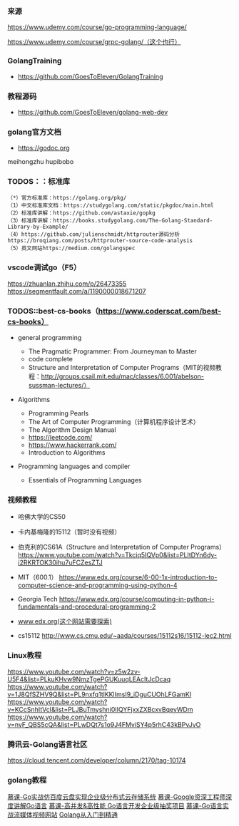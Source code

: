 ### 来源
https://www.udemy.com/course/go-programming-language/

https://www.udemy.com/course/grpc-golang/（这个也行）

### GolangTraining
- https://github.com/GoesToEleven/GolangTraining

### 教程源码
- https://github.com/GoesToEleven/golang-web-dev

### golang官方文档
- https://godoc.org

 meihongzhu hupibobo
### TODOS：：标准库
    （*）官方标准库：https://golang.org/pkg/
    （1）中文标准库文档：https://studygolang.com/static/pkgdoc/main.html
    （2）标准库讲解：https://github.com/astaxie/gopkg
    （3）标准库讲解：https://books.studygolang.com/The-Golang-Standard-Library-by-Example/
    （4）https://github.com/julienschmidt/httprouter源码分析
    https://broqiang.com/posts/httprouter-source-code-analysis
    （5）英文网站https://medium.com/golangspec

### vscode调试go（F5）
https://zhuanlan.zhihu.com/p/26473355
https://segmentfault.com/a/1190000018671207

### TODOS::best-cs-books（https://www.coderscat.com/best-cs-books）
- general programming
    - The Pragmatic Programmer: From Journeyman to Master
    - code complete
    - Structure and Interpretation of Computer Programs（MIT的视频教程：http://groups.csail.mit.edu/mac/classes/6.001/abelson-sussman-lectures/）

-  Algorithms
    - Programming Pearls
    - The Art of Computer Programming（计算机程序设计艺术）
    - The Algorithm Design Manual
    - https://leetcode.com/
    - https://www.hackerrank.com/
    - Introduction to Algorithms

- Programming languages and compiler
    - Essentials of Programming Languages


### 视频教程
- 哈佛大学的CS50

- 卡内基梅隆的15112（暂时没有视频）

- 伯克利的CS61A（Structure and Interpretation of Computer Programs）
https://www.youtube.com/watch?v=Tkciq5IQVp0&list=PLItDYn6dy-i2RKRTOK30ihu7uFCZesZTJ

- MIT（600.1）
https://www.edx.org/course/6-00-1x-introduction-to-computer-science-and-programming-using-python-4

- Georgia Tech
https://www.edx.org/course/computing-in-python-i-fundamentals-and-procedural-programming-2

- www.edx.org(这个网站需要探索)

- cs15112
http://www.cs.cmu.edu/~aada/courses/15112s16/15112-lec2.html

### Linux教程
https://www.youtube.com/watch?v=z5w2zv-U5F4&list=PLkuKHvw9NmzTgePGUKuuqLEAcItJcDcaq
https://www.youtube.com/watch?v=1J8QfSZHV9Q&list=PL9nxfq1tlKKlImsI9_iDguCUOhLFGamKI
https://www.youtube.com/watch?v=KCcSnhItVcI&list=PLJBuTmyshni0IIQYFjxxZXBcxvBqeyWDm
https://www.youtube.com/watch?v=nyF_QBS5cQA&list=PLwDQt7s1o9J4FMviSY4p5rhC43kBPvJvO


### 腾讯云-Golang语言社区
https://cloud.tencent.com/developer/column/2170/tag-10174


### golang教程
[慕课-Go实战仿百度云盘实现企业级分布式云存储系统](https://coding.imooc.com/class/chapter/323.html#Anchor)
[慕课-Google资深工程师深度讲解Go语言](https://coding.imooc.com/class/180.html)
[慕课-高并发&高性能 Go语言开发企业级抽奖项目](https://coding.imooc.com/class/chapter/295.html#Anchor)
[慕课-Go语言实战流媒体视频网站](https://coding.imooc.com/class/chapter/227.html#Anchor)
[Golang从入门到精通](https://study.163.com/course/introduction.htm?courseId=1004720008#/courseDetail?tab=1)